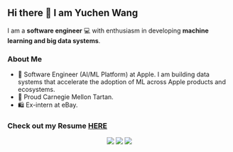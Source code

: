 ## Hi there 👋 I am Yuchen Wang

I am a **software engineer** 💻 with enthusiasm in developing **machine learning and big data systems**.

### About Me

- 🍎 Software Engineer (AI/ML Platform) at Apple. I am building data systems that accelerate the adoption of ML across Apple products and ecosystems.
- 🐾 Proud Carnegie Mellon Tartan.
- 🛍️ Ex-intern at eBay.

### Check out my Resume [HERE](https://gist.github.com/Yuchen-Wang-SH/5c50d967fb9bb36f7b51f67c7cae9d09)

<p align="center">
<a href= "https://www.linkedin.com/in/yuchen-wang-sh/"><img src="https://img.icons8.com/color/48/000000/linkedin-circled.png"/></a>
<a href= "https://yuchenwang.tech/"><img src="https://img.icons8.com/fluent/48/000000/domain.png"/></a>
<a href= "https://github.com/Yuchen-Wang-SH"><img src="https://img.icons8.com/fluent/48/000000/github.png"/></a>
</p>


<!--
**Yuchen-Wang-SH/Yuchen-Wang-SH** is a ✨ _special_ ✨ repository because its `README.md` (this file) appears on your GitHub profile.

Here are some ideas to get you started:

- 🔭 I’m currently working on ...
- 🌱 I’m currently learning ...
- 👯 I’m looking to collaborate on ...
- 🤔 I’m looking for help with ...
- 💬 Ask me about ...
- 📫 How to reach me: ...
- 😄 Pronouns: ...
- ⚡ Fun fact: ...
-->

